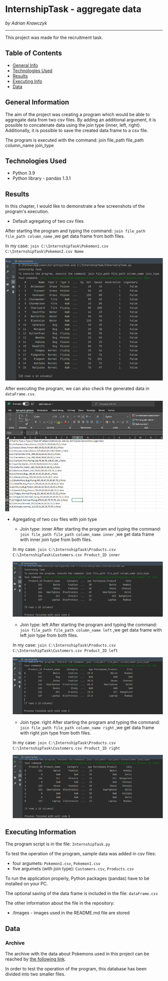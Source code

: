 # InternshipTask - aggregate data
*by Adrian Krawczyk*
***
This project was made for the recruitment task.
## Table of Contents
- [General Info](#general_info)
- [Technologies Used](#tec)
- [Results](#results)
- [Executing Info](#exeInfo)
- [Data](#data)
## <a name="general_info" /> General Information
The aim of the project was creating a program which would be able to aggregate data from two csv files. 
By adding an additional argument, it is possible to concatenate data using the join type (inner, left, right).
Additionally, it is possible to save the created data frame to a csv file.

The program is executed with the command: join file_path file_path column_name join_type
## <a name="tec" /> Technologies Used
- Python 3.9
- Python library - pandas 1.3.1
## <a name="results" /> Results
In this chapter, I would like to demonstrate a few screenshots of the program's execution.

- Default agregating of two csv files

After starting the program and typing the command: `join file_path file_path column_name` ,we get data frame from both files.

In my case: `join C:\InternshipTask\Pokemon1.csv C:\InternshipTask\Pokemon2.csv Name`

![Data frame from both files](/Images/join.png)

After executing the program, we can also check the generated data in `dataFrame.csv`.

![Data frame from both files in csv](/Images/csv4.png)

- Agregating of two csv files with join type

  - Join type: inner
  After starting the program and typing the command: `join file_path file_path column_name inner` ,we get data frame with inner join type from both files.
  
  In my case: `join C:\InternshipTask\Products.csv C:\InternshipTask\Customers.csv Product_ID inner`
  
  ![Data frame with inner join type](/Images/inner.png)
  
  - Join type: left
  After starting the program and typing the command: `join file_path file_path column_name left` ,we get data frame with left join type from both files.
  
  In my case: `join C:\InternshipTask\Products.csv C:\InternshipTask\Customers.csv Product_ID left`
  
  ![Data frame with left join type](/Images/left.png)
  
  - Join type: right
  After starting the program and typing the command: `join file_path file_path column_name right` ,we get data frame with right join type from both files.
  
  In my case: `join C:\InternshipTask\Products.csv C:\InternshipTask\Customers.csv Product_ID right`
  
  ![Data frame with right join type](/Images/right.png)
## <a name="exeInfo" /> Executing Information
The program script is in the file: `InternshipTask.py`

To test the operation of the program, sample data was added in csv files:
- four argumets: `Pokemon1.csv`, `Pokemon1.csv`
- five argumets (with join type): `Customers.csv`, `Products.csv`

To run the application properly, Python packages (pandas) have to be installed on your PC.

The optional saving of the data frame is included in the file: `dataFrame.csv`

The other information about the file in the repository:
- /Images - images used in the README.md file are stored
## <a name="data" /> Data
### Archive
The archive with the data about Pokemons used in this project can be reached by [the following link](https://gist.github.com/armgilles/194bcff35001e7eb53a2a8b441e8b2c6).

In order to test the operation of the program, this database has been divided into two smaller files.
